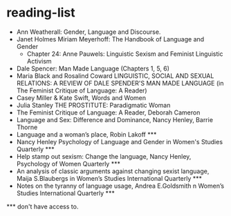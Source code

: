 # reading-list

- Ann Weatherall: Gender, Language and Discourse.
- Janet Holmes Miriam Meyerhoff: The Handbook of Language and Gender
  - Chapter 24: Anne Pauwels: Linguistic Sexism and Feminist Linguistic Activism
- Dale Spencer: Man Made Language (Chapters 1, 5, 6)
- Maria Black and Rosalind Coward LINGUISTIC, SOCIAL AND SEXUAL RELATIONS: A REVIEW OF DALE SPENDER'S MAN MADE LANGUAGE (in The Feminist Critique of Language: A Reader)
- Casey Miller & Kate Swift, Words and Women
- Julia Stanley THE PROSTITUTE: Paradigmatic Woman
- The Feminist Critique of Language: A Reader, Deborah Cameron
- Language and Sex: Difference and Dominance, Nancy Henley, Barrie Thorne
- Language and a woman’s place, Robin Lakoff ***
- Nancy Henley Psychology of Language and Gender in Women's Studies Quarterly ***
- Help stamp out sexism: Change the language, Nancy Henley, Psychology of Women Quarterly ***
- An analysis of classic arguments against changing sexist language, Maija S.Blaubergs in Women’s Studies International Quarterly ***
- Notes on the tyranny of language usage, Andrea E.Goldsmith n Women’s Studies International Quarterly ***




*** don't have access to.
